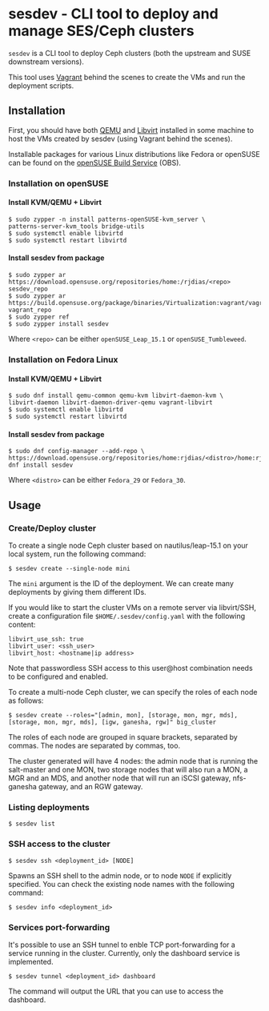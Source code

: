 # sesdev - CLI tool to deploy and manage SES/Ceph clusters

`sesdev` is a CLI tool to deploy Ceph clusters (both the upstream and SUSE
downstream versions).

This tool uses [Vagrant](https://www.vagrantup.com/) behind the scenes to create
the VMs and run the deployment scripts.

## Installation

First, you should have both [QEMU](https://www.qemu.org/) and
[Libvirt](https://libvirt.org/) installed in some machine to host the VMs
created by sesdev (using Vagrant behind the scenes).

Installable packages for various Linux distributions like Fedora or openSUSE can be
found on the [openSUSE Build Service](https://software.opensuse.org//download.html?project=home%3Arjdias&package=sesdev) (OBS).

### Installation on openSUSE

#### Install KVM/QEMU + Libvirt

```
$ sudo zypper -n install patterns-openSUSE-kvm_server \
patterns-server-kvm_tools bridge-utils
$ sudo systemctl enable libvirtd
$ sudo systemctl restart libvirtd
```

#### Install sesdev from package

```
$ sudo zypper ar https://download.opensuse.org/repositories/home:/rjdias/<repo> sesdev_repo
$ sudo zypper ar https://build.opensuse.org/package/binaries/Virtualization:vagrant/vagrant/<repo> vagrant_repo
$ sudo zypper ref
$ sudo zypper install sesdev
```

Where `<repo>` can be either `openSUSE_Leap_15.1` or `openSUSE_Tumbleweed`.

### Installation on Fedora Linux

#### Install KVM/QEMU + Libvirt

```
$ sudo dnf install qemu-common qemu-kvm libvirt-daemon-kvm \
libvirt-daemon libvirt-daemon-driver-qemu vagrant-libvirt
$ sudo systemctl enable libvirtd
$ sudo systemctl restart libvirtd
```

#### Install sesdev from package

```
$ sudo dnf config-manager --add-repo \
https://download.opensuse.org/repositories/home:rjdias/<distro>/home:rjdias.repo
dnf install sesdev
```

Where `<distro>` can be either `Fedora_29` or `Fedora_30`.

## Usage

### Create/Deploy cluster

To create a single node Ceph cluster based on nautilus/leap-15.1 on your local
system, run the following command:

```
$ sesdev create --single-node mini
```

The `mini` argument is the ID of the deployment. We can create many deployments
by giving them different IDs.

If you would like to start the cluster VMs on a remote server via libvirt/SSH,
create a configuration file `$HOME/.sesdev/config.yaml` with the following
content:

```
libvirt_use_ssh: true
libvirt_user: <ssh_user>
libvirt_host: <hostname|ip address>
```

Note that passwordless SSH access to this user@host combination needs to be
configured and enabled.

To create a multi-node Ceph cluster, we can specify the roles of each node as
follows:

```
$ sesdev create --roles="[admin, mon], [storage, mon, mgr, mds], [storage, mon, mgr, mds], [igw, ganesha, rgw]" big_cluster

```

The roles of each node are grouped in square brackets, separated by commas. The
nodes are separated by commas, too.

The cluster generated will have 4 nodes: the admin node that is running the
salt-master and one MON, two storage nodes that will also run a MON, a MGR and
an MDS, and another node that will run an iSCSI gateway, nfs-ganesha gateway,
and an RGW gateway.

### Listing deployments

```
$ sesdev list
```

### SSH access to the cluster

```
$ sesdev ssh <deployment_id> [NODE]
```

Spawns an SSH shell to the admin node, or to node `NODE` if explicitly
specified. You can check the existing node names with the following command:

```
$ sesdev info <deployment_id>
```

### Services port-forwarding

It's possible to use an SSH tunnel to enble TCP port-forwarding for a service
running in the cluster. Currently, only the dashboard service is implemented.

```
$ sesdev tunnel <deployment_id> dashboard
```

The command will output the URL that you can use to access the dashboard.
